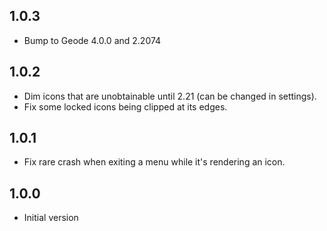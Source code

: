 ## 1.0.3

- Bump to Geode 4.0.0 and 2.2074

## 1.0.2

- Dim icons that are unobtainable until 2.21 (can be changed in settings).
- Fix some locked icons being clipped at its edges.

## 1.0.1

- Fix rare crash when exiting a menu while it's rendering an icon.

## 1.0.0

- Initial version
